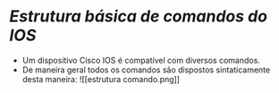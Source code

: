 # *Estrutura básica de comandos do IOS*

- Um dispositivo Cisco IOS é compatível com diversos comandos. 
- De maneira geral todos os comandos são dispostos sintaticamente desta maneira: ![[estrutura comando.png]]
